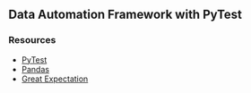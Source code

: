 ## Data Automation Framework with PyTest


### Resources
* [PyTest](https://docs.pytest.org/en/8.0.x/)
* [Pandas](https://pandas.pydata.org/)
* [Great Expectation](https://greatexpectations.io/gx-oss)